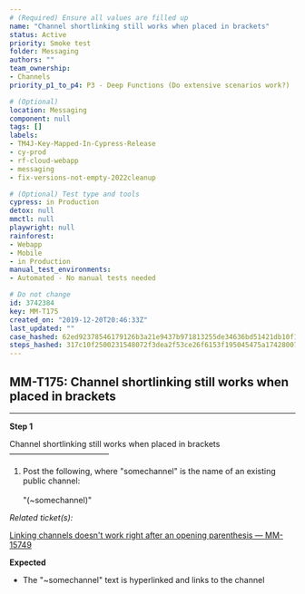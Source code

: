 ```yaml
---
# (Required) Ensure all values are filled up
name: "Channel shortlinking still works when placed in brackets"
status: Active
priority: Smoke test
folder: Messaging
authors: ""
team_ownership: 
- Channels
priority_p1_to_p4: P3 - Deep Functions (Do extensive scenarios work?)

# (Optional)
location: Messaging
component: null
tags: []
labels: 
- TM4J-Key-Mapped-In-Cypress-Release
- cy-prod
- rf-cloud-webapp
- messaging
- fix-versions-not-empty-2022cleanup

# (Optional) Test type and tools
cypress: in Production
detox: null
mmctl: null
playwright: null
rainforest: 
- Webapp
- Mobile
- in Production
manual_test_environments: 
- Automated - No manual tests needed

# Do not change
id: 3742384
key: MM-T175
created_on: "2019-12-20T20:46:33Z"
last_updated: ""
case_hashed: 62ed92378546179126b3a21e9437b971813255de34636bd51421db10f12588e6d590417d0f0d92df7cb191b36e6b08e6
steps_hashed: 317c10f2500231548072f3dea2f53ce26f6153f195045475a17428007da2dfc17e837649dd5d09b7abbae9b6a5b6f82d
---
```


<!-- (Auto-generated) Based on frontmatter's "key" and "name" -->

## MM-T175: Channel shortlinking still works when placed in brackets

---

**Step 1**

Channel shortlinking still works when placed in brackets\
–––––––––––––––––––––––––

1. Post the following, where "somechannel" is the name of an existing public channel:
   \
   \
   "(\~somechannel)"

_Related ticket(s):_

[Linking channels doesn't work right after an opening parenthesis — MM-15749](https://mattermost.atlassian.net/browse/MM-15749)

**Expected**

- The "\~somechannel" text is hyperlinked and links to the channel
